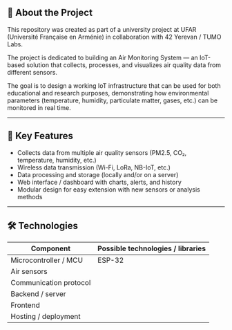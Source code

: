 ## 📘 About the Project

This repository was created as part of a university project at UFAR (Université Française en Arménie) in collaboration with 42 Yerevan / TUMO Labs.  

The project is dedicated to building an Air Monitoring System — an IoT-based solution that collects, processes, and visualizes air quality data from different sensors.

The goal is to design a working IoT infrastructure that can be used for both educational and research purposes, demonstrating how environmental parameters (temperature, humidity, particulate matter, gases, etc.) can be monitored in real time.

---

## 🧩 Key Features

- Collects data from multiple air quality sensors (PM2.5, CO₂, temperature, humidity, etc.)  
- Wireless data transmission (Wi-Fi, LoRa, NB-IoT, etc.)  
- Data processing and storage (locally and/or on a server)  
- Web interface / dashboard with charts, alerts, and history  
- Modular design for easy extension with new sensors or analysis methods  

---

## 🛠 Technologies

| Component              | Possible technologies / libraries |
|------------------------|-----------------------------------|
| Microcontroller / MCU  | ESP-32                            |
| Air sensors            |                                   |
| Communication protocol |                                   |
| Backend / server       |                                   |
| Frontend               |                                   |
| Hosting / deployment   |                                   |
